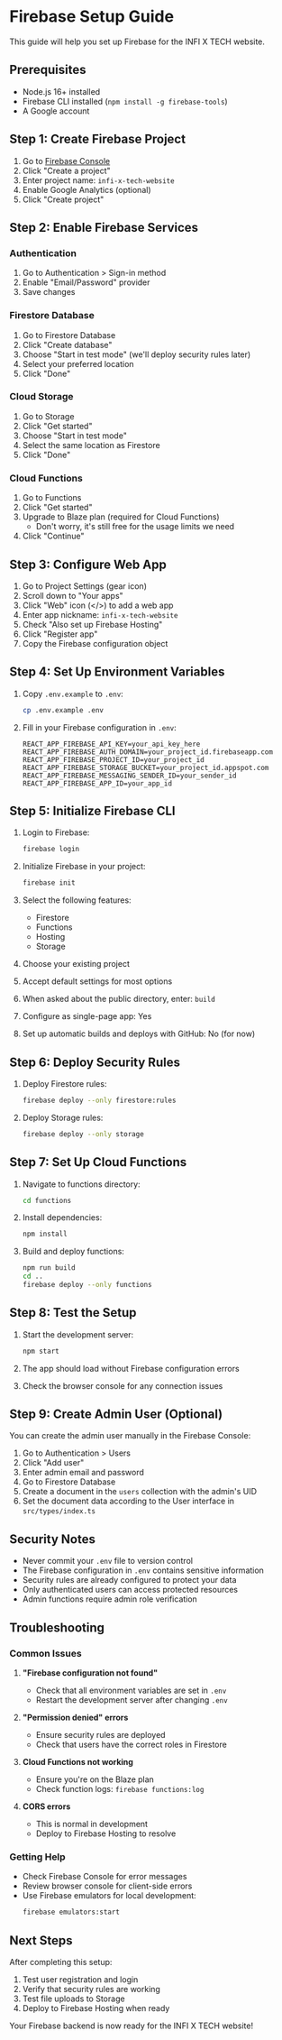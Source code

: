 # Firebase Setup Guide

This guide will help you set up Firebase for the INFI X TECH website.

## Prerequisites

- Node.js 16+ installed
- Firebase CLI installed (`npm install -g firebase-tools`)
- A Google account

## Step 1: Create Firebase Project

1. Go to [Firebase Console](https://console.firebase.google.com)
2. Click "Create a project"
3. Enter project name: `infi-x-tech-website`
4. Enable Google Analytics (optional)
5. Click "Create project"

## Step 2: Enable Firebase Services

### Authentication
1. Go to Authentication > Sign-in method
2. Enable "Email/Password" provider
3. Save changes

### Firestore Database
1. Go to Firestore Database
2. Click "Create database"
3. Choose "Start in test mode" (we'll deploy security rules later)
4. Select your preferred location
5. Click "Done"

### Cloud Storage
1. Go to Storage
2. Click "Get started"
3. Choose "Start in test mode"
4. Select the same location as Firestore
5. Click "Done"

### Cloud Functions
1. Go to Functions
2. Click "Get started"
3. Upgrade to Blaze plan (required for Cloud Functions)
   - Don't worry, it's still free for the usage limits we need
4. Click "Continue"

## Step 3: Configure Web App

1. Go to Project Settings (gear icon)
2. Scroll down to "Your apps"
3. Click "Web" icon (</>) to add a web app
4. Enter app nickname: `infi-x-tech-website`
5. Check "Also set up Firebase Hosting"
6. Click "Register app"
7. Copy the Firebase configuration object

## Step 4: Set Up Environment Variables

1. Copy `.env.example` to `.env`:
   ```bash
   cp .env.example .env
   ```

2. Fill in your Firebase configuration in `.env`:
   ```env
   REACT_APP_FIREBASE_API_KEY=your_api_key_here
   REACT_APP_FIREBASE_AUTH_DOMAIN=your_project_id.firebaseapp.com
   REACT_APP_FIREBASE_PROJECT_ID=your_project_id
   REACT_APP_FIREBASE_STORAGE_BUCKET=your_project_id.appspot.com
   REACT_APP_FIREBASE_MESSAGING_SENDER_ID=your_sender_id
   REACT_APP_FIREBASE_APP_ID=your_app_id
   ```

## Step 5: Initialize Firebase CLI

1. Login to Firebase:
   ```bash
   firebase login
   ```

2. Initialize Firebase in your project:
   ```bash
   firebase init
   ```

3. Select the following features:
   - Firestore
   - Functions
   - Hosting
   - Storage

4. Choose your existing project
5. Accept default settings for most options
6. When asked about the public directory, enter: `build`
7. Configure as single-page app: Yes
8. Set up automatic builds and deploys with GitHub: No (for now)

## Step 6: Deploy Security Rules

1. Deploy Firestore rules:
   ```bash
   firebase deploy --only firestore:rules
   ```

2. Deploy Storage rules:
   ```bash
   firebase deploy --only storage
   ```

## Step 7: Set Up Cloud Functions

1. Navigate to functions directory:
   ```bash
   cd functions
   ```

2. Install dependencies:
   ```bash
   npm install
   ```

3. Build and deploy functions:
   ```bash
   npm run build
   cd ..
   firebase deploy --only functions
   ```

## Step 8: Test the Setup

1. Start the development server:
   ```bash
   npm start
   ```

2. The app should load without Firebase configuration errors
3. Check the browser console for any connection issues

## Step 9: Create Admin User (Optional)

You can create the admin user manually in the Firebase Console:

1. Go to Authentication > Users
2. Click "Add user"
3. Enter admin email and password
4. Go to Firestore Database
5. Create a document in the `users` collection with the admin's UID
6. Set the document data according to the User interface in `src/types/index.ts`

## Security Notes

- Never commit your `.env` file to version control
- The Firebase configuration in `.env` contains sensitive information
- Security rules are already configured to protect your data
- Only authenticated users can access protected resources
- Admin functions require admin role verification

## Troubleshooting

### Common Issues

1. **"Firebase configuration not found"**
   - Check that all environment variables are set in `.env`
   - Restart the development server after changing `.env`

2. **"Permission denied" errors**
   - Ensure security rules are deployed
   - Check that users have the correct roles in Firestore

3. **Cloud Functions not working**
   - Ensure you're on the Blaze plan
   - Check function logs: `firebase functions:log`

4. **CORS errors**
   - This is normal in development
   - Deploy to Firebase Hosting to resolve

### Getting Help

- Check Firebase Console for error messages
- Review browser console for client-side errors
- Use Firebase emulators for local development:
  ```bash
  firebase emulators:start
  ```

## Next Steps

After completing this setup:
1. Test user registration and login
2. Verify that security rules are working
3. Test file uploads to Storage
4. Deploy to Firebase Hosting when ready

Your Firebase backend is now ready for the INFI X TECH website!